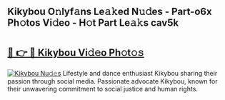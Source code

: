 ## Kikybou O𝚗lyf𝚊ns Le𝚊𝚔ed N𝚞𝚍es - Part-o6x Ph𝚘tos Vi𝚍eo - H𝚘t Part Le𝚊𝚔s cav5k

# <h2><a href="http://hf64j6.feru.top/?c=Kikybou">🔗 👉 🔴 Kikybou Vi𝚍𝚎o Ph𝚘t𝚘𝚜</a></h2>

[![Kikybou Nu𝚍𝚎s](https://i.imgur.com/0TWrTi3.gif)](http://hf64j6.feru.top/?c=Kikybou)
Lifestyle and dance enthusiast Kikybou sharing their passion through social media. Passionate advocate Kikybou, known for their unwavering commitment to social justice and human rights. 
